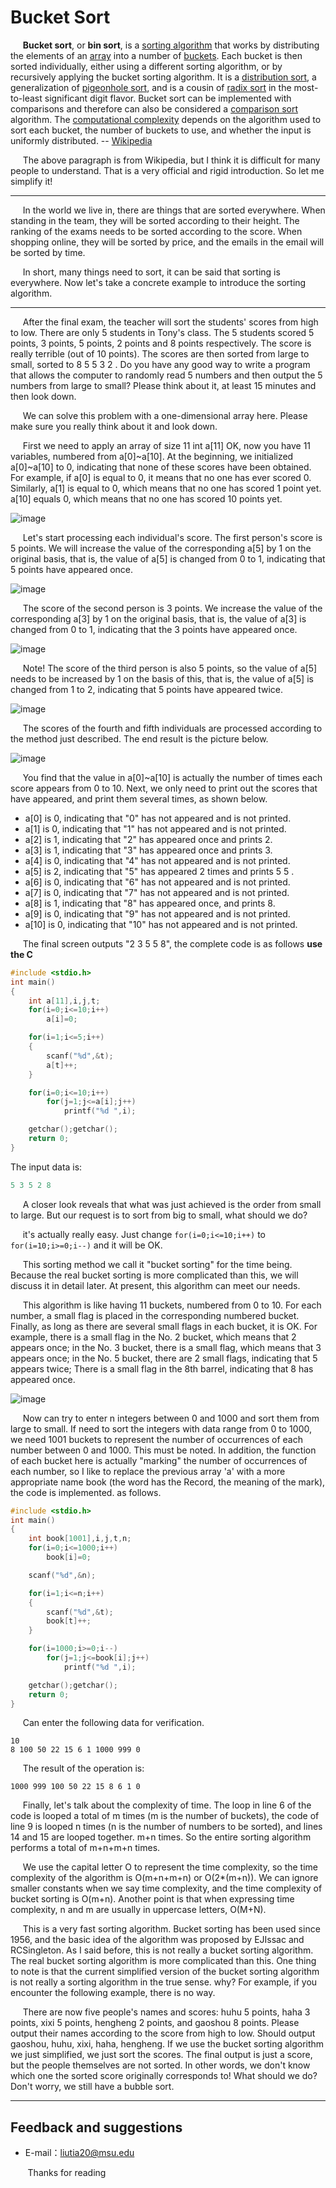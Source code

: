 # Bucket Sort

&#160;&#160;&#160;&#160;&#160;**Bucket sort**, or **bin sort**, is a [sorting algorithm](https://en.wikipedia.org/wiki/Sorting_algorithm) that works by distributing the elements of an [array](https://en.wikipedia.org/wiki/Array_data_structure) into a number of [buckets](https://en.wikipedia.org/wiki/Bucket_(computing)). Each bucket is then sorted individually, either using a different sorting algorithm, or by recursively applying the bucket sorting algorithm. It is a [distribution sort](https://en.wikipedia.org/wiki/Sorting_algorithm#Distribution_sort), a generalization of [pigeonhole sort](https://en.wikipedia.org/wiki/Pigeonhole_sort), and is a cousin of [radix sort](https://en.wikipedia.org/wiki/Radix_sort) in the most-to-least significant digit flavor. Bucket sort can be implemented with comparisons and therefore can also be considered a [comparison sort](https://en.wikipedia.org/wiki/Comparison_sort) algorithm. The [computational complexity](https://en.wikipedia.org/wiki/Analysis_of_algorithms) depends on the algorithm used to sort each bucket, the number of buckets to use, and whether the input is uniformly distributed. -- [Wikipedia](https://en.wikipedia.org/wiki/Bucket_sort)

&#160;&#160;&#160;&#160;&#160;The above paragraph is from Wikipedia, but I think it is difficult for many people to understand. That is a very official and rigid introduction. So let me simplify it!

----------

&#160;&#160;&#160;&#160;&#160;In the world we live in, there are things that are sorted everywhere. When standing in the team, they will be sorted according to their height. The ranking of the exams needs to be sorted according to the score. When shopping online, they will be sorted by price, and the emails in the email will be sorted by time.

&#160;&#160;&#160;&#160;&#160;In short, many things need to sort, it can be said that sorting is everywhere. Now let's take a concrete example to introduce the sorting algorithm.

----------

&#160;&#160;&#160;&#160;&#160;After the final exam, the teacher will sort the students' scores from high to low. There are only 5 students in Tony's class. The 5 students scored 5 points, 3 points, 5 points, 2 points and 8 points respectively. The score is really terrible (out of 10 points). The scores are then sorted from large to small, sorted to 8 5 5 3 2 . Do you have any good way to write a program that allows the computer to randomly read 5 numbers and then output the 5 numbers from large to small? Please think about it, at least 15 minutes and then look down.

&#160;&#160;&#160;&#160;&#160;We can solve this problem with a one-dimensional array here. Please make sure you really think about it and look down.

&#160;&#160;&#160;&#160;&#160;First we need to apply an array of size 11 int a[11] OK, now you have 11 variables, numbered from a[0]~a[10]. At the beginning, we initialized a[0]~a[10] to 0, indicating that none of these scores have been obtained. For example, if a[0] is equal to 0, it means that no one has ever scored 0. Similarly, a[1] is equal to 0, which means that no one has scored 1 point yet. a[10] equals 0, which means that no one has scored 10 points yet.

![image](https://github.com/liutiantian233/Magical-Algorithms/blob/master/Sort/Bucket%20Sort/Bucket%20Sort%20p1.png)

&#160;&#160;&#160;&#160;&#160;Let's start processing each individual's score. The first person's score is 5 points. We will increase the value of the corresponding a[5] by 1 on the original basis, that is, the value of a[5] is changed from 0 to 1, indicating that 5 points have appeared once.

![image](https://github.com/liutiantian233/Magical-Algorithms/blob/master/Sort/Bucket%20Sort/Bucket%20Sort%20p2.png)

&#160;&#160;&#160;&#160;&#160;The score of the second person is 3 points. We increase the value of the corresponding a[3] by 1 on the original basis, that is, the value of a[3] is changed from 0 to 1, indicating that the 3 points have appeared once.

![image](https://github.com/liutiantian233/Magical-Algorithms/blob/master/Sort/Bucket%20Sort/Bucket%20Sort%20p3.png)

&#160;&#160;&#160;&#160;&#160;Note! The score of the third person is also 5 points, so the value of a[5] needs to be increased by 1 on the basis of this, that is, the value of a[5] is changed from 1 to 2, indicating that 5 points have appeared twice.

![image](https://github.com/liutiantian233/Magical-Algorithms/blob/master/Sort/Bucket%20Sort/Bucket%20Sort%20p4.png)

&#160;&#160;&#160;&#160;&#160;The scores of the fourth and fifth individuals are processed according to the method just described. The end result is the picture below.

![image](https://github.com/liutiantian233/Magical-Algorithms/blob/master/Sort/Bucket%20Sort/Bucket%20Sort%20p5.png)

&#160;&#160;&#160;&#160;&#160;You find that the value in a[0]~a[10] is actually the number of times each score appears from 0 to 10. Next, we only need to print out the scores that have appeared, and print them several times, as shown below.

- a[0] is 0, indicating that "0" has not appeared and is not printed.
- a[1] is 0, indicating that "1" has not appeared and is not printed.
- a[2] is 1, indicating that "2" has appeared once and prints 2.
- a[3] is 1, indicating that "3" has appeared once and prints 3.
- a[4] is 0, indicating that "4" has not appeared and is not printed.
- a[5] is 2, indicating that "5" has appeared 2 times and prints 5 5 .
- a[6] is 0, indicating that "6" has not appeared and is not printed.
- a[7] is 0, indicating that "7" has not appeared and is not printed.
- a[8] is 1, indicating that "8" has appeared once, and prints 8.
- a[9] is 0, indicating that "9" has not appeared and is not printed.
- a[10] is 0, indicating that "10" has not appeared and is not printed.

&#160;&#160;&#160;&#160;&#160;The final screen outputs "2 3 5 5 8", the complete code is as follows **use the C**

```c
#include <stdio.h>
int main()
{
    int a[11],i,j,t;
    for(i=0;i<=10;i++)
        a[i]=0;

    for(i=1;i<=5;i++)
    {
        scanf("%d",&t);
        a[t]++;
    }

    for(i=0;i<=10;i++)
        for(j=1;j<=a[i];j++)
            printf("%d ",i);

    getchar();getchar();
    return 0;
}
```

The input data is:

```c
5 3 5 2 8
```

&#160;&#160;&#160;&#160;&#160;A closer look reveals that what was just achieved is the order from small to large. But our request is to sort from big to small, what should we do?

&#160;&#160;&#160;&#160;&#160;it's actually really easy. Just change `for(i=0;i<=10;i++)` to `for(i=10;i>=0;i--)` and it will be OK.

&#160;&#160;&#160;&#160;&#160;This sorting method we call it "bucket sorting" for the time being. Because the real bucket sorting is more complicated than this, we will discuss it in detail later. At present, this algorithm can meet our needs.

&#160;&#160;&#160;&#160;&#160;This algorithm is like having 11 buckets, numbered from 0 to 10. For each number, a small flag is placed in the corresponding numbered bucket. Finally, as long as there are several small flags in each bucket, it is OK. For example, there is a small flag in the No. 2 bucket, which means that 2 appears once; in the No. 3 bucket, there is a small flag, which means that 3 appears once; in the No. 5 bucket, there are 2 small flags, indicating that 5 appears twice; There is a small flag in the 8th barrel, indicating that 8 has appeared once.

![image](https://github.com/liutiantian233/Magical-Algorithms/blob/master/Sort/Bucket%20Sort/Bucket%20Sort%20p6.png)

&#160;&#160;&#160;&#160;&#160;Now can try to enter n integers between 0 and 1000 and sort them from large to small. If need to sort the integers with data range from 0 to 1000, we need 1001 buckets to represent the number of occurrences of each number between 0 and 1000. This must be noted. In addition, the function of each bucket here is actually "marking" the number of occurrences of each number, so I like to replace the previous array 'a' with a more appropriate name book (the word has the Record, the meaning of the mark), the code is implemented. as follows.

```c
#include <stdio.h>
int main()
{
    int book[1001],i,j,t,n;
    for(i=0;i<=1000;i++)
        book[i]=0;

    scanf("%d",&n);

    for(i=1;i<=n;i++)
    {
        scanf("%d",&t);
        book[t]++;
    }

    for(i=1000;i>=0;i--)
        for(j=1;j<=book[i];j++)
            printf("%d ",i);

    getchar();getchar();
    return 0;
}
```

&#160;&#160;&#160;&#160;&#160;Can enter the following data for verification.

```
10
8 100 50 22 15 6 1 1000 999 0
```

&#160;&#160;&#160;&#160;&#160;The result of the operation is:

```
1000 999 100 50 22 15 8 6 1 0
```

&#160;&#160;&#160;&#160;&#160;Finally, let's talk about the complexity of time. The loop in line 6 of the code is looped a total of m times (m is the number of buckets), the code of line 9 is looped n times (n is the number of numbers to be sorted), and lines 14 and 15 are looped together. m+n times. So the entire sorting algorithm performs a total of m+n+m+n times.

&#160;&#160;&#160;&#160;&#160;We use the capital letter O to represent the time complexity, so the time complexity of the algorithm is O(m+n+m+n) or O(2*(m+n)). We can ignore smaller constants when we say time complexity, and the time complexity of bucket sorting is O(m+n). Another point is that when expressing time complexity, n and m are usually in uppercase letters, O(M+N).

&#160;&#160;&#160;&#160;&#160;This is a very fast sorting algorithm. Bucket sorting has been used since 1956, and the basic idea of the algorithm was proposed by EJIssac and RCSingleton. As I said before, this is not really a bucket sorting algorithm. The real bucket sorting algorithm is more complicated than this. One thing to note is that the current simplified version of the bucket sorting algorithm is not really a sorting algorithm in the true sense. why? For example, if you encounter the following example, there is no way.

&#160;&#160;&#160;&#160;&#160;There are now five people's names and scores: huhu 5 points, haha 3 points, xixi 5 points, hengheng 2 points, and gaoshou 8 points. Please output their names according to the score from high to low. Should output gaoshou, huhu, xixi, haha, hengheng. If we use the bucket sorting algorithm we just simplified, we just sort the scores. The final output is just a score, but the people themselves are not sorted. In other words, we don't know which one the sorted score originally corresponds to! What should we do? Don't worry, we still have a bubble sort.

---------

## Feedback and suggestions
- E-mail：<liutia20@msu.edu>

&#160;&#160;&#160;&#160;&#160;&#160;&#160;Thanks for reading 
